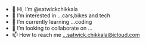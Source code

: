- 👋 Hi, I’m @satwickchikkala
- 👀 I’m interested in ...cars,bikes and tech
- 🌱 I’m currently learning ...coding
- 💞️ I’m looking to collaborate on ...
- 📫 How to reach me ...satwick.chikkala@icloud.com

<!---
satwickchikkala/satwickchikkala is a ✨ special ✨ repository because its `README.md` (this file) appears on your GitHub profile.
You can click the Preview link to take a look at your changes.
--->

